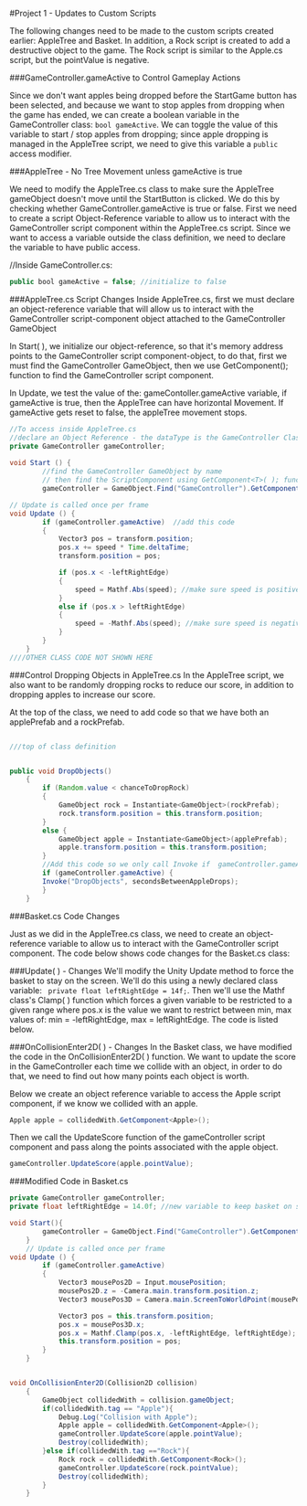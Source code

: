 #Project 1 - Updates to Custom Scripts

The following changes need to be made to the custom scripts created earlier: AppleTree and Basket.  In addition, a Rock script is created to add a destructive object to the game. The Rock script is similar to the Apple.cs script, but the pointValue is negative.  

###GameController.gameActive to Control Gameplay Actions 

Since we don't want apples being dropped before the StartGame button has been selected, and because we want to stop apples from dropping when the game has ended, we can create a boolean variable in the GameController class: `bool gameActive`.  We can toggle the value of this variable to start / stop apples from dropping; since apple dropping is managed in the AppleTree script, we need to give this variable a `public` access modifier.  

###AppleTree - No Tree Movement unless gameActive is true

We need to modify the AppleTree.cs class to make sure the AppleTree gameObject doesn't move until the StartButton is clicked.  We do this by checking whether GameController.gameActive is true or false.  First we need to create a script Object-Reference variable to allow us to interact with the GameController script component within the AppleTree.cs script.  Since we want to access a variable outside the class definition, we need to declare the variable to have public access.

//Inside GameController.cs:

```java
public bool gameActive = false; //initialize to false
```

###AppleTree.cs Script Changes
Inside AppleTree.cs, first we must declare an object-reference variable that will allow us to interact with the GameController script-component object attached to the GameController GameObject

In Start( ), we initialize our object-reference, so that it's memory address points to the GameController script component-object, to do that, first we must find the GameController GameObject, then we use GetComponent<T>(); function to find the GameController script component.

In Update, we test the value of the: gameContoller.gameActive variable, if gameActive is true, then the AppleTree can have horizontal Movement.  If gameActive gets reset to false, the appleTree movement stops.


```java
//To access inside AppleTree.cs
//declare an Object Reference - the dataType is the GameController Class Name
private GameController gameController;  
 
void Start () {  
        //find the GameController GameObject by name
        // then find the ScriptComponent using GetComponent<T>( ); function
        gameController = GameObject.Find("GameController").GetComponent<GameController>();

// Update is called once per frame
void Update () {
        if (gameController.gameActive)  //add this code
        {
            Vector3 pos = transform.position;
            pos.x += speed * Time.deltaTime;
            transform.position = pos;

            if (pos.x < -leftRightEdge)
            {
                speed = Mathf.Abs(speed); //make sure speed is positive
            }
            else if (pos.x > leftRightEdge)
            {
                speed = -Mathf.Abs(speed); //make sure speed is negative
            }
        }
	}
////OTHER CLASS CODE NOT SHOWN HERE
```

 ###Control Dropping Objects in AppleTree.cs 
 In the AppleTree script, we also want to be randomly dropping rocks to reduce our score, in addition to dropping apples to increase our score.  
 
 At the top of the class, we need to add code so that we have both an applePrefab and a rockPrefab.

```java

///top of class definition


public void DropObjects()
    {
        if (Random.value < chanceToDropRock)
        {
            GameObject rock = Instantiate<GameObject>(rockPrefab);
            rock.transform.position = this.transform.position;
        }
        else { 
            GameObject apple = Instantiate<GameObject>(applePrefab);
            apple.transform.position = this.transform.position;
        }
        //Add this code so we only call Invoke if  gameController.gameActive is true.
        if (gameController.gameActive) { 
        Invoke("DropObjects", secondsBetweenAppleDrops);
        }
    }

```

###Basket.cs Code Changes

Just as we did in the AppleTree.cs class, we need to create an object-reference variable to allow us to interact with the GameController script component.  The code below shows code changes for the Basket.cs class:

###Update( ) - Changes
We'll modify the Unity Update method to force the basket to stay on the screen.  We'll do this using a newly declared class variable: ` private float leftRightEdge = 14f;`. 
Then we'll use the Mathf class's Clamp( ) function which forces a given variable to be restricted to a given range where pos.x is the value we want to restrict between min, max values of: min = -leftRightEdge, max = leftRightEdge.  The code is listed below.

###OnCollisionEnter2D( ) - Changes
In the Basket class, we have modified the code in the OnCollisionEnter2D( ) function.  We want to update the score in the GameController each time we collide with an object, in order to do that, we need to find out how many points each object is worth.  

Below we create an object reference variable to access the Apple script component, if we know we collided with an apple.


```java
Apple apple = collidedWith.GetComponent<Apple>(); 
```

Then we call the UpdateScore function of the gameController script component and pass along the points associated with the apple object.


```java
gameController.UpdateScore(apple.pointValue);
```


###Modified Code in Basket.cs 
   
```java
private GameController gameController;
private float leftRightEdge = 14.0f; //new variable to keep basket on screen

void Start(){
        gameController = GameObject.Find("GameController").GetComponent<GameController>();
    }
	// Update is called once per frame
void Update () {
        if (gameController.gameActive)
        {
            Vector3 mousePos2D = Input.mousePosition;
            mousePos2D.z = -Camera.main.transform.position.z;
            Vector3 mousePos3D = Camera.main.ScreenToWorldPoint(mousePos2D);

            Vector3 pos = this.transform.position;
            pos.x = mousePos3D.x;
            pos.x = Mathf.Clamp(pos.x, -leftRightEdge, leftRightEdge); //we can force the basket to stay on screen using the Mathf.Clamp( ) function.  
            this.transform.position = pos;
        }
	}


void OnCollisionEnter2D(Collision2D collision)
    {
        GameObject collidedWith = collision.gameObject;
        if(collidedWith.tag == "Apple"){
            Debug.Log("Collision with Apple");
            Apple apple = collidedWith.GetComponent<Apple>();
            gameController.UpdateScore(apple.pointValue);
            Destroy(collidedWith);
        }else if(collidedWith.tag =="Rock"){
            Rock rock = collidedWith.GetComponent<Rock>();
            gameController.UpdateScore(rock.pointValue);
            Destroy(collidedWith);
        }
    }	 
```

